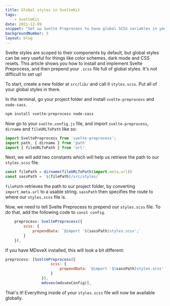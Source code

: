 ```yaml
---
title: Global styles in SvelteKit
tags: 
    - SvelteKit
date: 2021-12-09
snippet: "Set up Svelte Preprocess to have global SCSS variables in your SvelteKit project."
backgroundNumber: 3
layout: blog
---
```


Svelte styles are scoped to their components by default, but global styles can be very useful for things like color schemes, dark mode and CSS resets. This article shows you how to install and implement Svelte Preprocess, and then prepend your `.scss` file full of global styles. It's not difficult to set up! 

To start, create a new folder at `src/lib/` and call it `styles.scss`. Put all of your global styles in there. 

In the terminal, go your project folder and install `svelte-preprocess` and `node-sass`.
```bash
npm install svelte-preprocess node-sass
```

Now go to your `svelte.config.js` file, and import `svelte-preprocess`, `dirname` and `fileURLToPath` like so:

```js
import SveltePreprocess from 'svelte-preprocess';
import path, { dirname } from 'path'
import { fileURLToPath } from 'url'
```

Next, we will add two constants which will help us retrieve the path to our `styles.scss` file. 

```js
const filePath = dirname(fileURLToPath(import.meta.url))
const sassPath = `${filePath}/src/styles/`
```

`filePath` retrieves the path to our project folder, by converting `import.meta.url` to a usable string. `sassPath` then specifies the route to where our `styles.scss` file is. 

Now, we need to tell Svelte Preprocess to prepend our `styles.scss` file. To do that, add the following code to `const config`.
```js
    preprocess: SveltePreprocess({
        scss: {
            prependData: `@import '${sassPath}styles.scss';`
        }
    }),
```

If you have MDsveX installed, this will look a bit different:

```js
preprocess: [SveltePreprocess({
					scss: {
						prependData: `@import '${sassPath}styles.scss';`
					}
				}), 
				mdsvex(mdsvexConfig)],
```

That's it! Everything inside of your `styles.scss` file will now be available globally.

